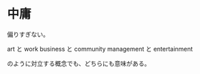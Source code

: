 # 中庸

偏りすぎない。

art と work
business と community
management と entertainment

のように対立する概念でも、どちらにも意味がある。
